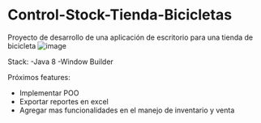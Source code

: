 # Control-Stock-Tienda-Bicicletas
Proyecto de desarrollo de una aplicación de escritorio para una tienda de bicicleta
![image](https://github.com/jlinaresmedalla/Control-Stock-Tienda-Bicicletas/assets/119435984/a92835d7-6f97-4195-8d19-25d2ffa9b7be)

Stack:
-Java 8
-Window Builder

Próximos features:
- Implementar POO
- Exportar reportes en excel
- Agregar mas funcionalidades en el manejo de inventario y venta
